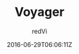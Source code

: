 ---
title: "Voyager"
github: https://github.com/redVi/voyager
demo: http://redvi.github.io/voyager/
author: redVi

ssg:
  - Jekyll
cms:
  - No Cms
date: 2016-06-29T06:06:11Z
github_branch: master
---